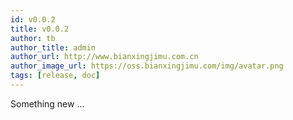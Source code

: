 ```yaml
---
id: v0.0.2
title: v0.0.2
author: tb
author_title: admin
author_url: http://www.bianxingjimu.com.cn
author_image_url: https://oss.bianxingjimu.com/img/avatar.png
tags: [release, doc]
---
```


Something new ...

